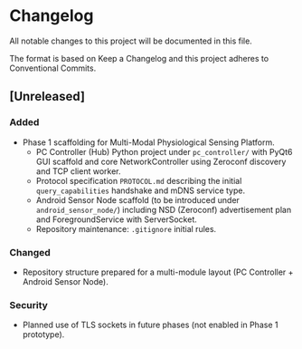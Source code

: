 # Changelog
All notable changes to this project will be documented in this file.

The format is based on Keep a Changelog and this project adheres to Conventional Commits.

## [Unreleased]
### Added
- Phase 1 scaffolding for Multi-Modal Physiological Sensing Platform.
  - PC Controller (Hub) Python project under `pc_controller/` with PyQt6 GUI scaffold and core NetworkController using Zeroconf discovery and TCP client worker.
  - Protocol specification `PROTOCOL.md` describing the initial `query_capabilities` handshake and mDNS service type.
  - Android Sensor Node scaffold (to be introduced under `android_sensor_node/`) including NSD (Zeroconf) advertisement plan and ForegroundService with ServerSocket.
  - Repository maintenance: `.gitignore` initial rules.

### Changed
- Repository structure prepared for a multi-module layout (PC Controller + Android Sensor Node).

### Security
- Planned use of TLS sockets in future phases (not enabled in Phase 1 prototype).
